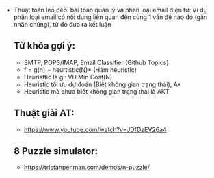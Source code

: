 - Thuật toán leo đèo: bài toán quản lý và phân loại email điện tử: Ví dụ phân loại email có nội dung liên quan đến cùng 1 vấn đề nào đó (gãn nhãn chúng), từ đó đưa ra kết luận
  ## Từ khóa gợi ý:
    + SMTP, POP3/IMAP, Email Classifier (Github Topics)
    + f = g(n) + heurtistic(N)* (Hàm heuristic)
    + Heuristtic là gì: VD Min Cost(N)
    + Heuristic tối ưu dự đoán (Biết không gian trạng thái), A*
    + Heuristic mà chưa biết không gian trạng thái là AKT
  ## Thuật giải AT:
    + https://www.youtube.com/watch?v=JDfDzEV26a4
  ## 8 Puzzle simulator:
    + https://tristanpenman.com/demos/n-puzzle/
